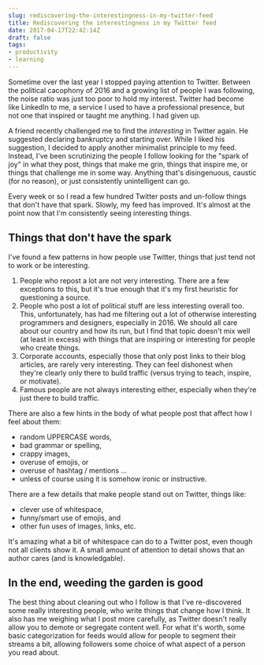 ```yaml
---
slug: rediscovering-the-interestingness-in-my-twitter-feed
title: Rediscovering the interestingness in my Twitter feed
date: 2017-04-17T22:42:14Z
draft: false
tags:
- productivity
- learning
---
```


Sometime over the last year I stopped paying attention to Twitter. Between the political cacophony of 2016 and a growing list of people I was following, the noise ratio was just too poor to hold my interest. Twitter had become like LinkedIn to me, a service I used to have a professional presence, but not one that inspired or taught me anything. I had given up.

A friend recently challenged me to find the *interesting* in Twitter again. He suggested declaring bankruptcy and starting over. While I liked his suggestion, I decided to apply another minimalist principle to my feed. Instead, I've been scrutinizing the people I follow looking for the "spark of joy" in what they post, things that make me grin, things that inspire me, or things that challenge me in some way. Anything that's disingenuous, caustic (for no reason), or just consistently unintelligent can go.

Every week or so I read a few hundred Twitter posts and un-follow things that don't have that spark. Slowly, my feed has improved. It's almost at the point now that I'm consistently seeing interesting things.

## Things that don't have the spark

I've found a few patterns in how people use Twitter, things that just tend not to work or be interesting.

1. People who repost a lot are not very interesting. There are a few exceptions to this, but it's true enough that it's my first heuristic for questioning a source.
2. People who post a lot of political stuff are less interesting overall too. This, unfortunately, has had me filtering out a lot of otherwise interesting programmers and designers, especially in 2016. We should all care about our country and how its run, but I find that topic doesn't mix well (at least in excess) with things that are inspiring or interesting for people who create things.
3. Corporate accounts, especially those that only post links to their blog articles, are rarely very interesting. They can feel dishonest when they're clearly only there to build traffic (versus trying to teach, inspire, or motivate).
4. Famous people are not always interesting either, especially when they're just there to build traffic.

There are also a few hints in the body of what people post that affect how I feel about them:

- random UPPERCASE words,
- bad grammar or spelling,
- crappy images,
- overuse of emojis, or
- overuse of hashtag / mentions \...
- unless of course using it is somehow ironic or instructive.

There are a few details that make people stand out on Twitter, things like:

- clever use of whitespace,
- funny/smart use of emojis, and
- other fun uses of images, links, etc.

It's amazing what a bit of whitespace can do to a Twitter post, even though not all clients show it. A small amount of attention to detail shows that an author cares (and is knowledgable).

## In the end, weeding the garden is good

The best thing about cleaning out who I follow is that I've re-discovered some really interesting people, who write things that change how I think. It also has me weighing what I post more carefully, as Twitter doesn't really allow you to demote or segregate content well. For what it's worth, some basic categorization for feeds would allow for people to segment their streams a bit, allowing followers some choice of what aspect of a person you read about.
